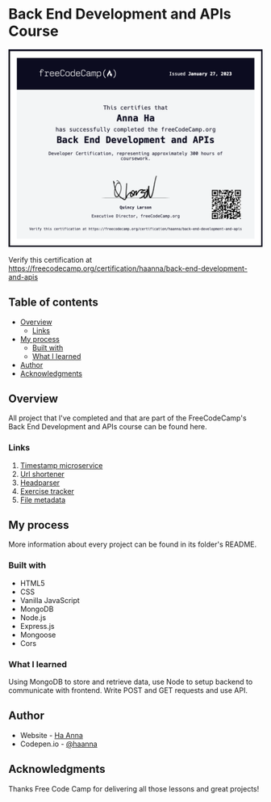 # Back End Development and APIs Course

<img src="./be_course_cert.png" alt="Course certificate" width="700px"/>

Verify this certification at https://freecodecamp.org/certification/haanna/back-end-development-and-apis

## Table of contents

- [Overview](#overview)
  - [Links](#links)
- [My process](#my-process)
  - [Built with](#built-with)
  - [What I learned](#what-i-learned)
- [Author](#author)
- [Acknowledgments](#acknowledgments)

## Overview

All project that I've completed and that are part of the FreeCodeCamp's Back End Development and APIs course can be found here.

### Links

1. [Timestamp microservice](https://github.com/ha-anna/EDU_freeCodeCamp-Backend/tree/main/project-timestamp) <br>
2. [Url shortener](https://github.com/ha-anna/EDU_freeCodeCamp-Backend/tree/main/project-urlshortener) <br>
3. [Headparser](https://github.com/ha-anna/EDU_freeCodeCamp-Backend/tree/main/project-headerparser) <br>
4. [Exercise tracker](https://github.com/ha-anna/EDU_freeCodeCamp-Backend/tree/main/project-exercisetracker) <br>
5. [File metadata](https://github.com/ha-anna/EDU_freeCodeCamp-Backend/tree/main/project-filemetadata) <br>

## My process

More information about every project can be found in its folder's README.

### Built with

- HTML5
- CSS
- Vanilla JavaScript
- MongoDB
- Node.js
- Express.js
- Mongoose
- Cors

### What I learned

Using MongoDB to store and retrieve data, use Node to setup backend to communicate with frontend. Write POST and GET requests and use API.

## Author

- Website - [Ha Anna](https://haanna.com)
- Codepen.io - [@haanna](https://codepen.io/haanna)

## Acknowledgments

Thanks Free Code Camp for delivering all those lessons and great projects!

